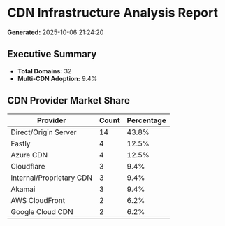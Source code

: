# CDN Infrastructure Analysis Report

**Generated:** 2025-10-06 21:24:20

## Executive Summary

- **Total Domains:** 32
- **Multi-CDN Adoption:** 9.4%

## CDN Provider Market Share

| Provider | Count | Percentage |
|----------|-------|------------|
| Direct/Origin Server | 14 | 43.8% |
| Fastly | 4 | 12.5% |
| Azure CDN | 4 | 12.5% |
| Cloudflare | 3 | 9.4% |
| Internal/Proprietary CDN | 3 | 9.4% |
| Akamai | 3 | 9.4% |
| AWS CloudFront | 2 | 6.2% |
| Google Cloud CDN | 2 | 6.2% |
